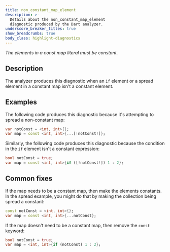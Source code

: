 ```yaml
---
title: non_constant_map_element
description: >-
  Details about the non_constant_map_element
  diagnostic produced by the Dart analyzer.
underscore_breaker_titles: true
show_breadcrumbs: true
body_class: highlight-diagnostics
---
```


_The elements in a const map literal must be constant._

## Description

The analyzer produces this diagnostic when an `if` element or a spread
element in a constant map isn't a constant element.

## Examples

The following code produces this diagnostic because it's attempting to
spread a non-constant map:

```dart
var notConst = <int, int>{};
var map = const <int, int>{...[!notConst!]};
```

Similarly, the following code produces this diagnostic because the
condition in the `if` element isn't a constant expression:

```dart
bool notConst = true;
var map = const <int, int>{if ([!notConst!]) 1 : 2};
```

## Common fixes

If the map needs to be a constant map, then make the elements constants.
In the spread example, you might do that by making the collection being
spread a constant:

```dart
const notConst = <int, int>{};
var map = const <int, int>{...notConst};
```

If the map doesn't need to be a constant map, then remove the `const`
keyword:

```dart
bool notConst = true;
var map = <int, int>{if (notConst) 1 : 2};
```
